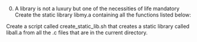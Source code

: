 0. A library is not a luxury but one of the necessities of life
mandatory
Create the static library libmy.a containing all the functions listed below:


Create a script called create_static_lib.sh that creates a static library called liball.a from all the .c files that are in the current directory.
